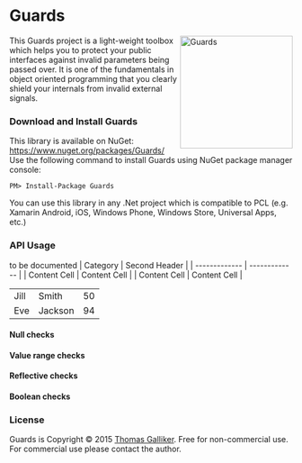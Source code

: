 # Guards
<img src="https://raw.githubusercontent.com/thomasgalliker/Guards/master/Guards.NuGet/GuardsIcon.png" alt="Guards" align="right" height="200" width="200"> 
This Guards project is a light-weight toolbox which helps you to protect your public interfaces against invalid parameters being passed over. It is one of the fundamentals in object oriented programming that you clearly shield your internals from invalid external signals.


### Download and Install Guards 
This library is available on NuGet: https://www.nuget.org/packages/Guards/ 
Use the following command to install Guards using NuGet package manager console: 

    PM> Install-Package Guards 

You can use this library in any .Net project which is compatible to PCL (e.g. Xamarin Android, iOS, Windows Phone, Windows Store, Universal Apps, etc.) 

### API Usage 
to be documented
| Category  | Second Header |
| ------------- | ------------- |
| Content Cell  | Content Cell  |
| Content Cell  | Content Cell  |

<table style="width:100%">
   <tr>
    <td>Jill</td>
     <td>Smith</td> 
    <td>50</td>
   </tr>
  <tr>
    <td>Eve</td>
     <td>Jackson</td> 
    <td>94</td>
   </tr>
</table>

#### Null checks
#### Value range checks
#### Reflective checks
#### Boolean checks

### License 
Guards is Copyright &copy; 2015 [Thomas Galliker](https://ch.linkedin.com/in/thomasgalliker). Free for non-commercial use. For commercial use please contact the author. 
